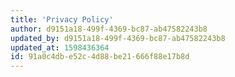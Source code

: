 ```yaml
---
title: 'Privacy Policy'
author: d9151a18-499f-4369-bc87-ab47582243b8
updated_by: d9151a18-499f-4369-bc87-ab47582243b8
updated_at: 1598436364
id: 91a0c4db-e52c-4d88-be21-666f88e17b8d
---
```

